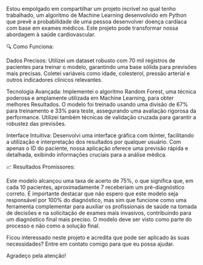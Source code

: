 Estou empolgado em compartilhar um projeto incrível no qual tenho trabalhado, um algoritmo de Machine Learning desenvolvido em Python que prevê a probabilidade de uma pessoa desenvolver doença cardíaca com base em exames médicos. Este projeto pode transformar nossa abordagem à saúde cardiovascular.

🔍 Como Funciona:

Dados Precisos: Utilizei um dataset robusto com 70 mil registros de pacientes para treinar o modelo, garantindo uma base sólida para previsões mais precisas. Coletei variáveis como idade, colesterol, pressão arterial e outros indicadores clínicos relevantes.

Tecnologia Avançada: Implementei o algoritmo Random Forest, uma técnica poderosa e amplamente utilizada em Machine Learning, para obter melhores Resultados. O modelo foi treinado usando uma divisão de 67% para treinamento e 33% para teste, assegurando uma avaliação rigorosa da performance. Utilizei também técnicas de validação cruzada para garantir a robustez das previsões.

Interface Intuitiva: Desenvolvi uma interface gráfica com tkinter, facilitando a utilização e interpretação dos resultados por qualquer usuário. Com apenas o ID do paciente, nossa aplicação oferece uma previsão rápida e detalhada, exibindo informações cruciais para a análise médica.

📈 Resultados Promissores:

Este modelo alcançou uma taxa de acerto de 75%, o que significa que, em cada 10 pacientes, aproximadamente 7 receberiam um pré-diagnóstico correto. É importante destacar que não espero que este modelo seja responsável por 100% do diagnóstico, mas sim que funcione como uma ferramenta complementar para auxiliar os profissionais de saúde na tomada de decisões e na solicitação de exames mais invasivos, contribuindo para um diagnóstico final mais preciso. O modelo deve ser visto como parte do processo e não como a solução final.

Ficou interessado neste projeto e acredita que pode ser aplicado às suas necessidades? Entre em contato comigo para que eu possa ajudar. 

Agradeço pela atenção!
